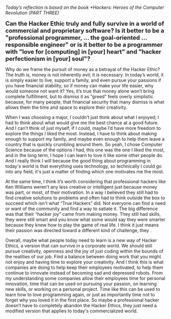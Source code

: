 <em style="font-size:1 em;">  <!-- em = italics -->
Today’s reflection is based on the book *Hackers: Heroes of the Computer Revolution (PART THREE)
</em>

<strong style="font-size:1.3em;"> <!-- strong = bold -->
Can the Hacker Ethic truly and fully survive in a world of commercial and proprietary software? Is it better to be a "professional programmer, ... the goal-oriented ... responsible engineer" or is it better to be a programmer with "love for [computing] in [your] heart" and "hacker perfectionism in [your] soul"?
</strong>

Why do we frame the pursuit of money as a betrayal of the Hacker Ethic? The truth is, money is not inherently evil; it is necessary. In today’s world, it is simply easier to live, support a family, and even pursue your passions if you have financial stability, so if money can make your life easier, why would someone not want it? Yes, it’s true that money alone won’t bring complete fulfillment, but to dismiss it as “greed” feels overly simplistic because, for many people, that financial security that many dismiss is what allows them the time and space to explore their creativity.

When I was choosing a major, I couldn’t just think about what I enjoyed; I had to think about what would give me the best chance at a good future. And I can’t think of just myself, if I could, maybe I’d have more freedom to explore the things I liked the most. Instead, I have to think about making enough to support my family, and maybe even enough to help them leave a country that is quickly crumbling around them. So yeah, I chose Computer Science because of the options I had, this one was the one I liked the most, and in the long term, I hope I can learn to love it like some other people do. And I really think I will because the good thing about programming in today's world is that everything uses technology, so technically I could go into any field, it's just a matter of finding which one motivates me the most.

At the same time, I think it’s worth considering that professional hackers like Ken Williams weren’t any less creative or intelligent just because money was part, or most, of their motivation. In a way I believed they still had to find creative solutions to problems and often had to think outside the box to succeed which isn't what “True Hackers” did. Not everyone can find a need or want of the community and find a way to satiate it. The big difference was that their “hacker joy” came from making money. They still had skills, they were still smart and you know what some would say they were smarter because they knew how to play the game of real life. I think it just means their passion was directed toward a different kind of challenge, they .

Overall, maybe what people today need to learn is a new way of Hacker Ethics, a version that can survive in a corporate world. We should still pursue creativity, openness and the joy of just coding within the bounds of the realities of our job. Find a balance between doing work that you might not enjoy and having time to explore your creativity. And I think this is what companies are doing to help keep their employees motivated, to help them continue to innovate instead of becoming sad and depressed robots. From my understanding some companies allow their employees time for personal innovation, time that can be used on pursuing your passion, on learning new skills, or working on a personal project. Time like this can be used to learn how to love programming again, or just as importantly time not to forget why you loved it in the first place. So maybe a professional hacker doesn’t have to completely abandon the Hacker Ethics, they just need a modified version that applies to today's commercialized world. 

